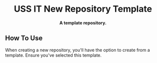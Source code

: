 
<h1 align="center">
  USS IT New Repository Template
</h1>

<h4 align="center">A template repository.</h4>

## How To Use

When creating a new repository, you'll have the option to create from a template. Ensure you've selected this template.

